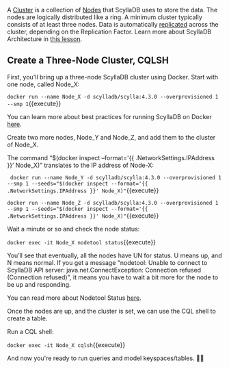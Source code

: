 A [Cluster](https://university.scylladb.com/courses/scylla-essentials-overview/lessons/architecture/topic/cluster-node-ring/) is a collection of [Nodes](https://university.scylladb.com/topic/node/) that ScyllaDB uses to store the data. The nodes are logically distributed like a ring. A minimum cluster typically consists of at least three nodes. Data is automatically [replicated](https://university.scylladb.com/topic/data-replication/) across the cluster, depending on the Replication Factor. Learn more about ScyllaDB Architecture in [this lesson](https://university.scylladb.com/courses/scylla-essentials-overview/lessons/architecture/).

## Create a Three-Node Cluster, CQLSH

First, you'll bring up a three-node ScyllaDB cluster using Docker. Start with one node, called Node_X:

`docker run --name Node_X -d scylladb/scylla:4.3.0 --overprovisioned 1 --smp 1`{{execute}}

You can learn more about best practices for running ScyllaDB on Docker [here](https://docs.scylladb.com/operating-scylla/procedures/tips/best_practices_scylla_on_docker/).
 
Create two more nodes, Node_Y and Node_Z, and add them to the cluster of Node_X.

The command “$(docker inspect –format='{{ .NetworkSettings.IPAddress }}’ Node_X)” translates to the IP address of Node-X: 
 
` docker run --name Node_Y -d scylladb/scylla:4.3.0 --overprovisioned 1 --smp 1 --seeds="$(docker inspect --format='{{ .NetworkSettings.IPAddress }}' Node_X)"`{{execute}} 
 
 
`docker run --name Node_Z -d scylladb/scylla:4.3.0 --overprovisioned 1 --smp 1 --seeds="$(docker inspect --format='{{ .NetworkSettings.IPAddress }}' Node_X)"`{{execute}} 

Wait a minute or so and check the node status: 

`docker exec -it Node_X nodetool status`{{execute}}  

You’ll see that eventually, all the nodes have UN for status. U means up, and N means normal. If you get a message "nodetool: Unable to connect to ScyllaDB API server: java.net.ConnectException: Connection refused (Connection refused)", it means you have to wait a bit more for the node to be up and responding. 

You can read more about Nodetool Status [here](https://docs.scylladb.com/operating-scylla/nodetool-commands/status/).

Once the nodes are up, and the cluster is set, we can use the CQL shell to create a table.

Run a CQL shell: 

`docker exec -it Node_X cqlsh`{{execute}} 

And now you're ready to run queries and model keyspaces/tables. 🥳🥳